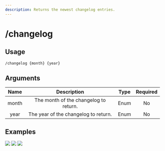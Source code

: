 ```yaml
---
description: Returns the newest changelog entries.
---
```


# /changelog

## Usage

```
/changelog {month} {year}
```

## Arguments

| Name  | Description                           | Type | Required |
| :---: | :-----------------------------------: | :--: | :------: |
| month | The month of the changelog to return. | Enum | No       |
| year  | The year of the changelog to return.  | Enum | No       |

## Examples

![](https://github.com/xNickyDev/Forkman/assets/111157596/18a91c55-64fd-49c5-bda0-d49d94e1cdb6)
![](https://github.com/xNickyDev/Forkman/assets/111157596/1594c0f5-a118-4517-8a90-451f722f41cc)
![](https://github.com/xNickyDev/Forkman/assets/111157596/81103d92-4f4d-4110-8452-d3d61f4df570)